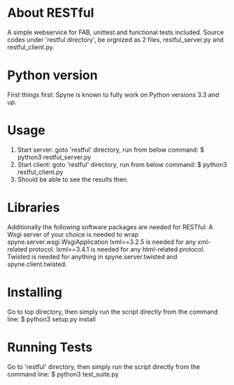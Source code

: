 # About RESTful
A simple webservice for FAB, unittest and functional tests included.
Source codes under 'restful directory', be orgnized as 2 files, restful_server.py and restful_client.py.

# Python version
First things first: Spyne is known to fully work on Python versions 3.3 and up. 

# Usage
1. Start server:
   goto 'restful' directory, run from below command:
   $ python3 restful_server.py
2. Start client:
   goto 'restful' directory, run from below command:
   $ python3 restful_client.py
 3. Should be able to see the results then.

# Libraries
Additionally the following software packages are needed for RESTful:
A Wsgi server of your choice is needed to wrap spyne.server.wsgi.WsgiApplication
lxml>=3.2.5 is needed for any xml-related protocol.
lxml>=3.4.1 is needed for any html-related protocol.
Twisted is needed for anything in spyne.server.twisted and spyne.client.twisted.

# Installing
Go to top directory, then simply run the script directly from the command line:
$ python3 setup.py install

# Running Tests
Go to 'restful' directory, then simply run the script directly from the command line:
$ python3 test_suite.py
